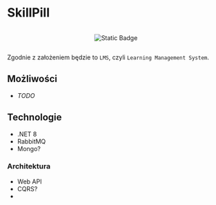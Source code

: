 # SkillPill

<div style="display: flex; flex-wrap: wrap; justify-content: center; align-items: center; text-align: center;">

  ![Static Badge](https://img.shields.io/badge/under-construction-yellow)
  
</div>

Zgodnie z założeniem będzie to `LMS`, czyli `Learning Management System`.


## Możliwości
- *TODO*

 
## Technologie
- .NET 8
- RabbitMQ
- Mongo?

### Architektura
- Web API
- CQRS?
- 